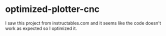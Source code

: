 # optimized-plotter-cnc
I saw this project from instructables.com and it seems like the code doesn't work as expected so I optimized it.

